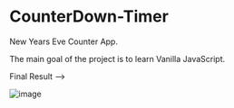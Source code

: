 # CounterDown-Timer
New Years Eve Counter App.

The main goal of the project is to learn Vanilla JavaScript.

Final Result -->

![image](https://user-images.githubusercontent.com/67158525/149284266-1867e6ec-371a-486f-bb7f-e1df9f4505a3.png)
